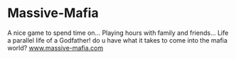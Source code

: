 Massive-Mafia
=============

A nice game to spend time on...  Playing hours with family and friends... Life a parallel life of a Godfather! do u have what it takes to come into the mafia world? www.massive-mafia.com